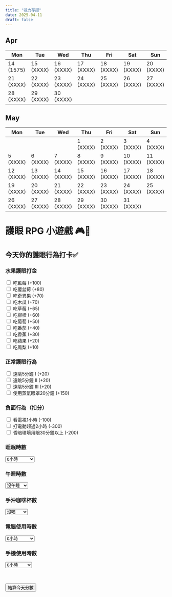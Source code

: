 ```yaml
---
title: "視力存摺"
date: 2025-04-11
draft: false
---
```


## Apr
| Mon | Tue | Wed | Thu | Fri | Sat | Sun |  
| --------- | --------- | --------- | --------- | --------- | --------- | --------- |
| 14 (1575) | 15 (XXXX) | 16 (XXXX) | 17 (XXXX) | 18 (XXXX) | 19 (XXXX) | 20 (XXXX) |
| 21 (XXXX) | 22 (XXXX) | 23 (XXXX) | 24 (XXXX) | 25 (XXXX) | 26 (XXXX) | 27 (XXXX) |
| 28 (XXXX) | 29 (XXXX) | 30 (XXXX) |

## May
| Mon | Tue | Wed | Thu | Fri | Sat | Sun |  
| --------- | --------- | --------- | --------- | --------- | --------- | --------- |
|           |           |           | 1 (XXXX)  | 2 (XXXX)  | 3 (XXXX)  | 4 (XXXX)  |
| 5 (XXXX)  | 6 (XXXX)  | 7 (XXXX)  | 8 (XXXX)  | 9 (XXXX)  | 10 (XXXX) | 11 (XXXX) |
| 12 (XXXX) | 13 (XXXX) | 14 (XXXX) | 15 (XXXX) | 16 (XXXX) | 17 (XXXX) | 18 (XXXX) |
| 19 (XXXX) | 20 (XXXX) | 21 (XXXX) | 22 (XXXX) | 23 (XXXX) | 24 (XXXX) | 25 (XXXX) |
| 26 (XXXX) | 27 (XXXX) | 28 (XXXX) | 29 (XXXX) | 30 (XXXX) | 31 (XXXX) |

# 護眼 RPG 小遊戲 🎮👀

## 今天你的護眼行為打卡✅

### 水果護眼打金
<input type="checkbox" id="blueberry"> 吃藍莓 (+100)<br>
<input type="checkbox" id="raspberry"> 吃覆盆莓 (+80)<br>
<input type="checkbox" id="kiwi"> 吃奇異果 (+70)<br>
<input type="checkbox" id="papaya"> 吃木瓜 (+70)<br>
<input type="checkbox" id="strawberry"> 吃草莓 (+65)<br>
<input type="checkbox" id="orange"> 吃柳橙 (+60)<br>
<input type="checkbox" id="grape"> 吃葡萄 (+50)<br>
<input type="checkbox" id="tomato"> 吃番茄 (+40)<br>
<input type="checkbox" id="banana"> 吃香蕉 (+30)<br>
<input type="checkbox" id="apple"> 吃蘋果 (+20)<br>
<input type="checkbox" id="pineapple"> 吃鳳梨 (+10)<br>

### 正常護眼行為
<input type="checkbox" id="look_far"> 遠眺5分鐘 I (+20)<br>
<input type="checkbox" id="look_farII"> 遠眺5分鐘 II (+20)<br>
<input type="checkbox" id="look_farIII"> 遠眺5分鐘 III (+20)<br>
<input type="checkbox" id="steam_eye_mask"> 使用蒸氣眼罩20分鐘 (+150)<br>

### 負面行為（扣分）
<input type="checkbox" id="watch_tv"> 看電視1小時 (-100)<br>
<input type="checkbox" id="gaming"> 打電動超過2小時 (-300)<br>
<input type="checkbox" id="dark_light"> 昏暗環境用眼30分鐘以上 (-200)<br>

### 睡眠時數
<select id="sleep_hours">
  <option value="0">0小時</option>
  <option value="1">1小時</option>
  <option value="2">2小時</option>
  <option value="3">3小時</option>
  <option value="4">4小時</option>
  <option value="5">5小時</option>
  <option value="6">6小時</option>
  <option value="7">7小時</option>
  <option value="8">8小時</option>
  <option value="9">9小時</option>
  <option value="10">10小時以上</option>
</select>

### 午睡時數
<select id="nap_minutes">
  <option value="0">沒午睡</option>
  <option value="15">15分鐘</option>
  <option value="30">30分鐘</option>
  <option value="45">45分鐘</option>
  <option value="60">60分鐘</option>
  <option value="90">90分鐘</option>
  <option value="120">120分鐘</option>
</select>

### 手沖咖啡杯數
<select id="coffee_cups">
  <option value="0">沒喝</option>
  <option value="1">1杯</option>
  <option value="2">2杯</option>
  <option value="3">3杯以上</option>
</select>

### 電腦使用時數
<select id="pc_hours">
  <option value="0">0小時</option>
  <option value="1">1小時</option>
  <option value="2">2小時</option>
  <option value="3">3小時</option>
  <option value="4">4小時</option>
  <option value="5">5小時</option>
  <option value="6">6小時</option>
  <option value="7">7小時</option>
  <option value="8">8小時</option>
  <option value="9">9小時</option>
  <option value="10">10小時以上</option>
</select>

### 手機使用時數
<select id="phone_hours">
  <option value="0">0小時</option>
  <option value="1">1小時</option>
  <option value="2">2小時</option>
  <option value="3">3小時</option>
  <option value="4">4小時</option>
  <option value="5">5小時以上</option>
</select>

<br><br>
<button onclick="calculateHP()">結算今天分數</button>

<p id="result"></p>

<script>
function calculateHP() {
  let hp = 1000;
  let fruitsEaten = 0;

  // 水果加分
  if (document.getElementById('blueberry').checked) { hp += 100; fruitsEaten++; }
  if (document.getElementById('raspberry').checked) { hp += 80; fruitsEaten++; }
  if (document.getElementById('kiwi').checked) { hp += 70; fruitsEaten++; }
  if (document.getElementById('papaya').checked) { hp += 70; fruitsEaten++; }
  if (document.getElementById('strawberry').checked) { hp += 65; fruitsEaten++; }
  if (document.getElementById('orange').checked) { hp += 60; fruitsEaten++; }
  if (document.getElementById('grape').checked) { hp += 50; fruitsEaten++; }
  if (document.getElementById('tomato').checked) { hp += 40; fruitsEaten++; }
  if (document.getElementById('banana').checked) { hp += 30; fruitsEaten++; }
  if (document.getElementById('apple').checked) { hp += 20; fruitsEaten++; }
  if (document.getElementById('pineapple').checked) { hp += 10; fruitsEaten++; }
  
  if (fruitsEaten >= 3) { hp += 50; } // 水果大餐加分

  // 護眼行為加分
  if (document.getElementById('look_far').checked) { hp += 20; }
  if (document.getElementById('look_farII').checked) { hp += 20; }
  if (document.getElementById('look_farIII').checked) { hp += 20; }
  if (document.getElementById('steam_eye_mask').checked) { hp += 150; }

  // 負面行為扣分
  if (document.getElementById('watch_tv').checked) { hp -= 100; }
  if (document.getElementById('gaming').checked) { hp -= 300; }
  if (document.getElementById('dark_light').checked) { hp -= 200; }

  // 睡眠時數
  let sleep = parseInt(document.getElementById('sleep_hours').value);
  if (sleep <= 4) { hp -= 300; }
  else if (sleep == 5) { hp -= 150; }
  else if (sleep == 6) { hp -= 50; }
  else if (sleep == 7 || sleep == 8) { hp += 100; }
  else if (sleep == 9) { hp += 30; }
  else if (sleep >= 10) { hp -= 30; }

  // 午睡
  let nap = parseInt(document.getElementById('nap_minutes').value);
  if (nap > 0 && nap <= 30) { hp += 30; }
  else if (nap > 60) { hp -= 50; }

  // 咖啡
  let coffee = parseInt(document.getElementById('coffee_cups').value);
  if (coffee == 1) { hp += 10; }
  else if (coffee >= 3) { hp -= 50; }

  // 電腦/手機使用
  let pc = parseInt(document.getElementById('pc_hours').value);
  let phone = parseInt(document.getElementById('phone_hours').value);
  let totalScreenTime = pc + phone;

  if (totalScreenTime <= 4) { hp += 50; }
  else if (totalScreenTime <= 6) { hp += 20; }
  else if (totalScreenTime <= 8) { hp -= 50; }
  else { hp -= 100; }

  // 決定護眼等級
  let level = "";
  if (hp >= 1200) {
    level = "護眼聖騎士（S+）";
  }
  else if (hp >= 1100) {
    level = "護眼勇者（A）";
  }
  else if (hp >= 1000) {
    level = "普通防衛者（B）";
  }
  else if (hp >= 900) {
    level = "受損旅人（C）";
  }
  else if (hp >= 800) {
    level = "重傷流浪者（D）";
  }
  else {
    level = "眼睛崩壞王（F）";
  }

  document.getElementById('result').innerHTML = 
    "今日視力貨幣：" + hp + " Gold<br>" + 
    "頭銜：" + level;
}
</script>